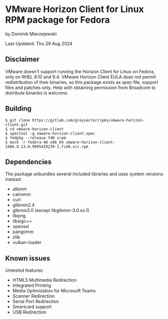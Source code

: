 VMware Horizon Client for Linux RPM package for Fedora
======================================================

by Dominik Mierzejewski

Last-Updated: Thu 29 Aug 2024

Disclaimer
----------
VMware doesn't support running the Horizon Client for Linux on Fedora, only on
RHEL 8.10 and 9.4.
VMware Horizon Client EULA does not permit redistribution of their binaries, so
this package exists as spec file, support files and patches only. Help with
obtaining permission from Broadcom to distribute binaries is welcome.

Building
--------
```
$ git clone https://gitlab.com/greysector/rpms/vmware-horizon-client.git
$ cd vmware-horizon-client
$ spectool -g vmware-horizon-client.spec
$ fedpkg --release f40 srpm
$ mock -r fedora-40-x86_64 vmware-horizon-client-2406.8.13.0.9995429239-1.fc40.src.rpm
```

Dependencies
------------
The package unbundles several included libraries and uses system versions
instead:
* atkmm
* cairomm
* curl
* glibmm2.4
* gtkmm3.0 (except libgtkmm-3.0.so.1)
* libpng
* libsigc++
* openssl
* pangomm
* zlib
* vulkan-loader

Known issues
------------
Untested features:
* HTML5 Multimedia Redirection
* Integrated Printing
* Media Optimization for Microsoft Teams
* Scanner Redirection
* Serial Port Redirection
* Smartcard support
* USB Redirection
